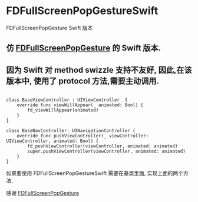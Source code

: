 # FDFullScreenPopGestureSwift
FDFullScreenPopGesture Swift 版本

## 仿 [FDFullScreenPopGesture](https://github.com/forkingdog/FDFullscreenPopGesture.git) 的 Swift 版本.

## 因为 Swift 对 method swizzle 支持不友好, 因此,在该版本中, 使用了 protocol 方法,需要主动调用.

```

class BaseViewController : UIViewController  {
	override func viewWillAppear(_ animated: Bool) {
		fd_viewWillAppear(animated)
	}
}

class BaseNavController: UINavigationController {
	override func pushViewController(_ viewController: UIViewController, animated: Bool) {
		fd_pushViewController(viewController, animated: animated)
		super.pushViewController(viewController, animated: animated)
	}
}

```
如果要使用  FDFullScreenPopGestureSwift 需要在基类里面, 实现上面的两个方法.

感谢 [FDFullScreenPopGesture](https://github.com/forkingdog/FDFullscreenPopGesture.git)